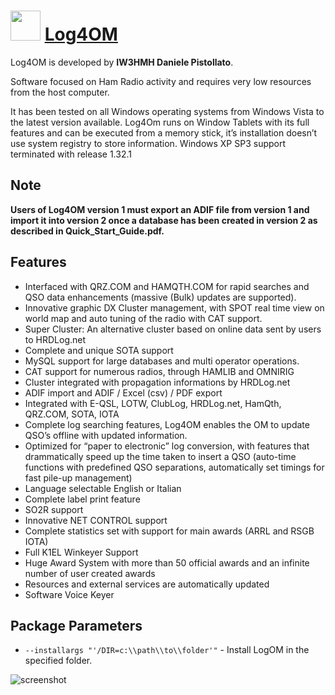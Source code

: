 ﻿# <img src="https://cdn.jsdelivr.net/gh/chtof/chocolatey-packages/automatic/log4om/log4om.png" width="48" height="48"/> [Log4OM](https://chocolatey.org/packages/log4om.install)

Log4OM is developed by **IW3HMH Daniele Pistollato**. 

Software focused on Ham Radio activity and requires very low resources from the host computer.

It has been tested on all Windows operating systems from Windows Vista to the latest version  available. Log4Om runs on Window Tablets with its full features and can be executed from a memory stick, it’s installation doesn’t use system registry to store information. Windows XP SP3 support terminated with release 1.32.1

## Note
__Users of Log4OM version 1 must export an ADIF file from version 1 and import it into version 2 once a database has been created in version 2 as described in Quick_Start_Guide.pdf.__

## Features

- Interfaced with QRZ.COM and HAMQTH.COM for rapid searches and QSO data enhancements (massive (Bulk) updates are supported).
- Innovative graphic DX Cluster management, with SPOT real time view on world map and auto tuning of the radio with CAT support.
- Super Cluster: An alternative cluster based on online data sent by users to HRDLog.net
- Complete and unique SOTA support
- MySQL support for large databases and multi operator operations.
- CAT support for numerous radios, through HAMLIB and OMNIRIG
- Cluster integrated with propagation informations by HRDLog.net
- ADIF import and ADIF / Excel (csv) / PDF export
- Integrated with E-QSL, LOTW, ClubLog, HRDLog.net, HamQth, QRZ.COM, SOTA, IOTA
- Complete log searching features, Log4OM enables the OM to update QSO’s  offline with updated information.
- Optimized for “paper to electronic” log conversion, with features that drammatically speed up the time taken to insert a QSO (auto-time functions with predefined QSO separations, automatically set timings for fast pile-up management)
- Language selectable English or Italian
- Complete label print feature
- SO2R support
- Innovative NET CONTROL support
- Complete statistics set with support for main awards (ARRL and RSGB IOTA)
- Full K1EL Winkeyer Support
- Huge Award System with more than 50 official awards and an infinite number of user created awards
- Resources and external services are automatically updated
- Software Voice Keyer

## Package Parameters

- `--installargs "'/DIR=c:\\path\\to\\folder'"` - Install LogOM in the specified folder.

![screenshot](https://cdn.jsdelivr.net/gh/chtof/chocolatey-packages/automatic/log4om.install/screenshot.png)
